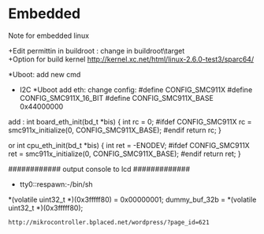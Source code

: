 Embedded
========

Note for embedded linux

+Edit permittin in buildroot : change in buildroot\target\
+Option for build kernel http://kernel.xc.net/html/linux-2.6.0-test3/sparc64/



*Uboot: add new cmd
+ I2C
*Uboot add eth:
change config:
#define CONFIG_SMC911X
#define CONFIG_SMC911X_16_BIT
#define CONFIG_SMC911X_BASE		0x44000000

add :
int board_eth_init(bd_t *bis)
{
	int rc = 0;
#ifdef CONFIG_SMC911X
	rc = smc911x_initialize(0, CONFIG_SMC911X_BASE);
#endif
	return rc;
}

or 
int cpu_eth_init(bd_t *bis)
{
	int ret = -ENODEV;
#ifdef CONFIG_SMC911X
	ret = smc911x_initialize(0, CONFIG_SMC911X_BASE);
#endif
	return ret;
}



############ output console to lcd  #############
  + tty0::respawn:-/bin/sh

 *(volatile uint32_t *)(0x3fffff80) = 0x00000001;
    dummy_buf_32b = *(volatile uint32_t *)(0x3fffff80);
    
    http://mikrocontroller.bplaced.net/wordpress/?page_id=621
